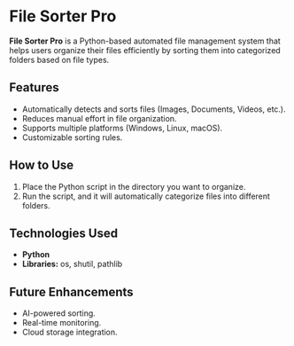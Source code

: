 # File Sorter Pro

**File Sorter Pro** is a Python-based automated file management system that helps users organize their files efficiently by sorting them into categorized folders based on file types.  

## Features
- Automatically detects and sorts files (Images, Documents, Videos, etc.).
- Reduces manual effort in file organization.
- Supports multiple platforms (Windows, Linux, macOS).
- Customizable sorting rules.

## How to Use
1. Place the Python script in the directory you want to organize.
2. Run the script, and it will automatically categorize files into different folders.

## Technologies Used
- **Python**
- **Libraries:** os, shutil, pathlib

## Future Enhancements
- AI-powered sorting.
- Real-time monitoring.
- Cloud storage integration.

